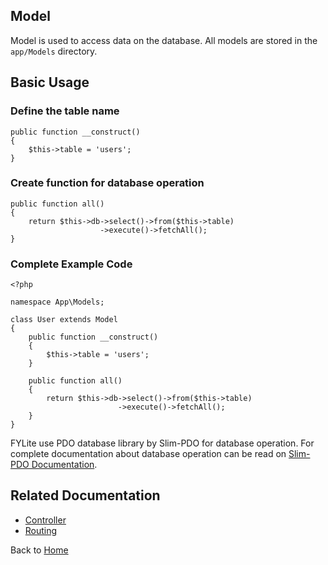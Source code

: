 ## Model

Model is used to access data on the database. All models are stored in the `app/Models` directory.

## Basic Usage

### Define the table name
```
public function __construct()
{
    $this->table = 'users';
}
```

### Create function for database operation
```
public function all()
{
    return $this->db->select()->from($this->table)
                    ->execute()->fetchAll();
}
```

### Complete Example Code
```
<?php

namespace App\Models;

class User extends Model
{
    public function __construct()
    {
        $this->table = 'users';
    }
    
    public function all()
    {
        return $this->db->select()->from($this->table)
                        ->execute()->fetchAll();
    }
}
```
FYLite use PDO database library by Slim-PDO for database operation. For complete documentation about database operation can be read on [Slim-PDO Documentation](https://github.com/FaaPz/Slim-PDO/blob/master/docs/README.md).

## Related Documentation
* [Controller](https://github.com/biobii/fylite/blob/master/docs/controller.md)
* [Routing](https://github.com/biobii/fylite/blob/master/docs/routing.md)

Back to [Home](https://github.com/biobii/fylite)


